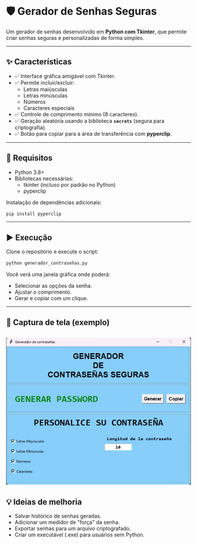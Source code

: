 # 🛡️ Gerador de Senhas Seguras

Um gerador de senhas desenvolvido em **Python com Tkinter**, que permite criar senhas seguras e personalizadas de forma simples.

---

## ✨ Características

- ✅ Interface gráfica amigável com Tkinter.
- ✅ Permite incluir/excluir:
  - Letras maiúsculas
  - Letras minúsculas
  - Números
  - Caracteres especiais
- ✅ Controle de comprimento mínimo (8 caracteres).
- ✅ Geração aleatória usando a biblioteca **`secrets`** (segura para criptografia).
- ✅ Botão para copiar para a área de transferência com **pyperclip**.

---

## 🚀 Requisitos

- Python 3.8+  
- Bibliotecas necessárias:  
  - tkinter (incluso por padrão no Python)  
  - pyperclip  

Instalação de dependências adicionais:

```bash
pip install pyperclip
```
---

## ▶️ Execução
Clone o repositório e execute o script:

```bash
python generador_contraseñas.py
```

Você verá uma janela gráfica onde poderá:

- Selecionar as opções da senha.
- Ajustar o comprimento.
- Gerar e copiar com um clique.

---
## 📸 Captura de tela (exemplo)

![Gerador de senhas](https://github.com/albertoh88/generador_de_contrasenhas/blob/main/generador_de_contrasenhas.png)
---

## 💡 Ideias de melhoria

- Salvar histórico de senhas geradas.
- Adicionar um medidor de "força" da senha.
- Exportar senhas para um arquivo criptografado.
- Criar um executável (.exe) para usuários sem Python.
